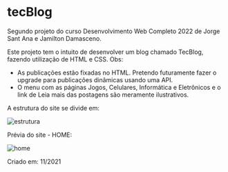 # tecBlog
Segundo projeto do curso Desenvolvimento Web Completo 2022 de Jorge Sant Ana e Jamilton Damasceno.

Este projeto tem o intuito de desenvolver um blog chamado TecBlog, fazendo utilização de HTML e CSS.
Obs: 
- As publicações estão fixadas no HTML. Pretendo futuramente fazer o upgrade para publicações dinâmicas usando uma API.
- O menu com as páginas Jogos, Celulares, Informática e Eletrônicos e o link de Leia mais das postagens são meramente ilustrativos.

A estrutura do site se divide em:

![estrutura](https://user-images.githubusercontent.com/117856411/203186100-96cdd4db-2fed-446f-9376-6df43f9c7e16.png)

Prévia do site - HOME:

![home](https://user-images.githubusercontent.com/117856411/203186114-326cfc19-d8ca-4b08-ad5b-8622dbb6b17f.png)

Criado em: 11/2021
